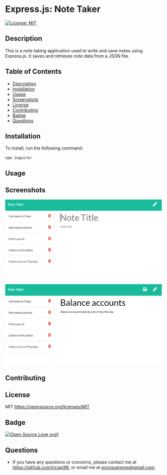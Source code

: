 # Express.js: Note Taker

 [![License: MIT](https://img.shields.io/badge/License-MIT-yellow.svg)](https://opensource.org/licenses/MIT)

## Description

This is a note taking application used to write and save notes using Express.js. It saves and retrieves note data from a JSON file.

## Table of Contents 
* [Description](#description)
* [Installation](#installation)
* [Usage](#usage)
* [Screenshots](#screenshots)
* [License](#license)
* [Contributing](#contributing)
* [Badge](#badge)
* [Questions](#questions)

## Installation

To install, run the following command:  
```
npm inquirer
```


## Usage  


## Screenshots

![Demo-1](./develop/public/assets/note-demo1.png)

![Demo-2](./develop/public/assets/note-demo2.png)


## Contributing



## License

MIT
https://opensource.org/licenses/MIT


## Badge

[![Open Source Love svg1](https://badges.frapsoft.com/os/v1/open-source.svg?v=103)](https://github.com/ellerbrock/open-source-badges/)


## Questions

* If you have any questions or concerns, please contact me at https://github.com/ricapi96, or email me at enroquemore@gmail.com.



